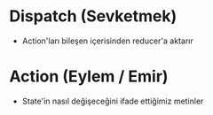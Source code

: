 # Dispatch (Sevketmek)

- Action'ları bileşen içerisinden reducer'a aktarır

# Action (Eylem / Emir)

- State'in nasıl değişeceğini ifade ettiğimiz metinler
